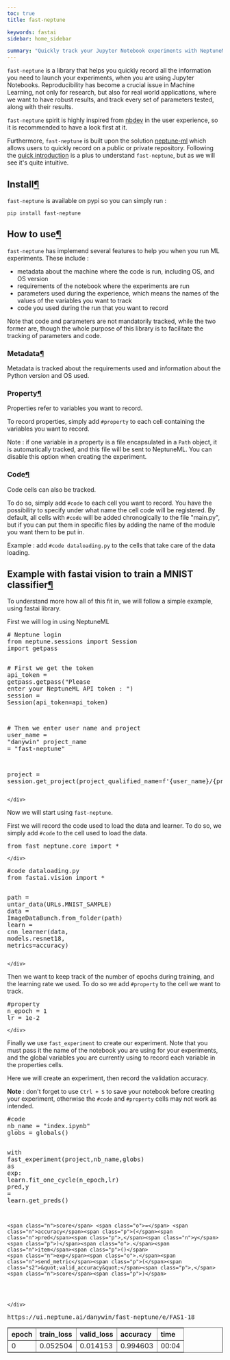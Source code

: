 ```yaml
---
toc: true
title: fast-neptune

keywords: fastai
sidebar: home_sidebar

summary: "Quickly track your Jupyter Notebook experiments with NeptuneML"
---
```

<!--

#################################################
### THIS FILE WAS AUTOGENERATED! DO NOT EDIT! ###
#################################################
# file to edit: _notebooks/2020-01-28-fast-neptune.ipynb
# command to build the docs after a change: nbdev_build_docs

-->

<div class="container" id="notebook-container">
    
<div class="cell border-box-sizing code_cell rendered">

</div>
<div class="cell border-box-sizing text_cell rendered"><div class="inner_cell">
<div class="text_cell_render border-box-sizing rendered_html">
<p><code>fast-neptune</code> is a library that helps you quickly record all the information you need to launch your experiments, when you are using Jupyter Notebooks. Reproducibility has become a crucial issue in Machine Learning, not only for research, but also for real world applications, where we want to have robust results, and track every set of parameters tested, along with their results.</p>
<p><code>fast-neptune</code> spirit is highly inspired from <a href="http://nbdev.fast.ai/">nbdev</a> in the user experience, so it is recommended to have a look first at it.</p>
<p>Furthermore, <code>fast-neptune</code> is built upon the solution <a href="https://neptune.ai/">neptune-ml</a> which allows users to quickly record on a public or private repository. Following the <a href="https://docs.neptune.ai/python-api/introduction.html">quick introduction</a> is a plus to understand <code>fast-neptune</code>, but as we will see it's quite intuitive.</p>

</div>
</div>
</div>
<div class="cell border-box-sizing text_cell rendered"><div class="inner_cell">
<div class="text_cell_render border-box-sizing rendered_html">
<h2 id="Install">Install<a class="anchor-link" href="#Install">&#182;</a></h2>
</div>
</div>
</div>
<div class="cell border-box-sizing text_cell rendered"><div class="inner_cell">
<div class="text_cell_render border-box-sizing rendered_html">
<p><code>fast-neptune</code> is available on pypi so you can simply run :</p>

</div>
</div>
</div>
<div class="cell border-box-sizing text_cell rendered"><div class="inner_cell">
<div class="text_cell_render border-box-sizing rendered_html">
<p><code>pip install fast-neptune</code></p>

</div>
</div>
</div>
<div class="cell border-box-sizing text_cell rendered"><div class="inner_cell">
<div class="text_cell_render border-box-sizing rendered_html">
<h2 id="How-to-use">How to use<a class="anchor-link" href="#How-to-use">&#182;</a></h2>
</div>
</div>
</div>
<div class="cell border-box-sizing text_cell rendered"><div class="inner_cell">
<div class="text_cell_render border-box-sizing rendered_html">
<p><code>fast-neptune</code> has implemend several features to help you when you run ML experiments.
These include :</p>
<ul>
    <li>metadata about the machine where the code is run, including OS, and OS version</li>
    <li>requirements of the notebook where the experiments are run</li>
    <li>parameters used during the experience, which means the names of the values of the variables you want to track</li>
    <li>code you used during the run that you want to record</li>
</ul><p>Note that code and parameters are not mandatorily tracked, while the two former are, though the whole purpose of this library is to facilitate the tracking of parameters and code.</p>

</div>
</div>
</div>
<div class="cell border-box-sizing text_cell rendered"><div class="inner_cell">
<div class="text_cell_render border-box-sizing rendered_html">
<h3 id="Metadata">Metadata<a class="anchor-link" href="#Metadata">&#182;</a></h3>
</div>
</div>
</div>
<div class="cell border-box-sizing text_cell rendered"><div class="inner_cell">
<div class="text_cell_render border-box-sizing rendered_html">
<p>Metadata is tracked about the requirements used and information about the Python version and OS used.</p>

</div>
</div>
</div>
<div class="cell border-box-sizing text_cell rendered"><div class="inner_cell">
<div class="text_cell_render border-box-sizing rendered_html">
<h3 id="Property">Property<a class="anchor-link" href="#Property">&#182;</a></h3>
</div>
</div>
</div>
<div class="cell border-box-sizing text_cell rendered"><div class="inner_cell">
<div class="text_cell_render border-box-sizing rendered_html">
<p>Properties refer to variables you want to record.</p>
<p>To record properties, simply add <code>#property</code> to each cell containing the variables you want to record.</p>
<p>Note : if one variable in a property is a file encapsulated in a <code>Path</code> object, it is automatically tracked, and this file will be sent to NeptuneML. You can disable this option when creating the experiment.</p>

</div>
</div>
</div>
<div class="cell border-box-sizing text_cell rendered"><div class="inner_cell">
<div class="text_cell_render border-box-sizing rendered_html">
<h3 id="Code">Code<a class="anchor-link" href="#Code">&#182;</a></h3><p>Code cells can also be tracked.</p>
<p>To do so, simply add <code>#code</code> to each cell you want to record. You have the possibility to specify under what name the cell code will be registered. By default, all cells with <code>#code</code> will be added chronogically to the file "main.py", but if you can put them in specific files by adding the name of the module you want them to be put in.</p>
<p>Example : add <code>#code dataloading.py</code> to the cells that take care of the data loading.</p>

</div>
</div>
</div>
<div class="cell border-box-sizing text_cell rendered"><div class="inner_cell">
<div class="text_cell_render border-box-sizing rendered_html">
<h2 id="Example-with-fastai-vision-to-train-a-MNIST-classifier">Example with fastai vision to train a MNIST classifier<a class="anchor-link" href="#Example-with-fastai-vision-to-train-a-MNIST-classifier">&#182;</a></h2>
</div>
</div>
</div>
<div class="cell border-box-sizing text_cell rendered"><div class="inner_cell">
<div class="text_cell_render border-box-sizing rendered_html">
<p>To understand more how all of this fit in, we will follow a simple example, using fastai library.</p>

</div>
</div>
</div>
<div class="cell border-box-sizing text_cell rendered"><div class="inner_cell">
<div class="text_cell_render border-box-sizing rendered_html">
<p>First we will log in using NeptuneML</p>

</div>
</div>
</div>
<div class="cell border-box-sizing code_cell rendered">
<div class="input">

<div class="inner_cell">
    <div class="input_area">
<div class=" highlight hl-ipython3"><pre><span></span><span class="c1"># Neptune login</span>
<span class="kn">from</span> <span class="nn">neptune.sessions</span> <span class="kn">import</span> <span class="n">Session</span>
<span class="kn">import</span> <span class="nn">getpass</span>

<span class="c1"># First we get the token</span>
<span class="n">api_token</span> <span class="o">=</span> <span class="n">getpass</span><span class="o">.</span><span class="n">getpass</span><span class="p">(</span><span class="s2">&quot;Please enter your NeptuneML API token : &quot;</span><span class="p">)</span>
<span class="n">session</span> <span class="o">=</span> <span class="n">Session</span><span class="p">(</span><span class="n">api_token</span><span class="o">=</span><span class="n">api_token</span><span class="p">)</span>

<span class="c1"># Then we enter user name and project</span>
<span class="n">user_name</span> <span class="o">=</span> <span class="s2">&quot;danywin&quot;</span>
<span class="n">project_name</span> <span class="o">=</span> <span class="s2">&quot;fast-neptune&quot;</span>

<span class="n">project</span> <span class="o">=</span> <span class="n">session</span><span class="o">.</span><span class="n">get_project</span><span class="p">(</span><span class="n">project_qualified_name</span><span class="o">=</span><span class="sa">f</span><span class="s1">&#39;</span><span class="si">{user_name}</span><span class="s1">/</span><span class="si">{project_name}</span><span class="s1">&#39;</span><span class="p">)</span>
</pre></div>

    </div>
</div>
</div>

</div>
<div class="cell border-box-sizing text_cell rendered"><div class="inner_cell">
<div class="text_cell_render border-box-sizing rendered_html">
<p>Now we will start using <code>fast-neptune</code>.</p>
<p>First we will record the code used to load the data and learner. To do so, we simply add <code>#code</code> to the cell used to load the data.</p>

</div>
</div>
</div>
<div class="cell border-box-sizing code_cell rendered">
<div class="input">

<div class="inner_cell">
    <div class="input_area">
<div class=" highlight hl-ipython3"><pre><span></span><span class="kn">from</span> <span class="nn">fast_neptune.core</span> <span class="kn">import</span> <span class="o">*</span>
</pre></div>

    </div>
</div>
</div>

</div>
<div class="cell border-box-sizing code_cell rendered">
<div class="input">

<div class="inner_cell">
    <div class="input_area">
<div class=" highlight hl-ipython3"><pre><span></span><span class="c1">#code dataloading.py</span>
<span class="kn">from</span> <span class="nn">fastai.vision</span> <span class="kn">import</span> <span class="o">*</span>

<span class="n">path</span> <span class="o">=</span> <span class="n">untar_data</span><span class="p">(</span><span class="n">URLs</span><span class="o">.</span><span class="n">MNIST_SAMPLE</span><span class="p">)</span>
<span class="n">data</span> <span class="o">=</span> <span class="n">ImageDataBunch</span><span class="o">.</span><span class="n">from_folder</span><span class="p">(</span><span class="n">path</span><span class="p">)</span>
<span class="n">learn</span> <span class="o">=</span> <span class="n">cnn_learner</span><span class="p">(</span><span class="n">data</span><span class="p">,</span> <span class="n">models</span><span class="o">.</span><span class="n">resnet18</span><span class="p">,</span> <span class="n">metrics</span><span class="o">=</span><span class="n">accuracy</span><span class="p">)</span>
</pre></div>

    </div>
</div>
</div>

</div>
<div class="cell border-box-sizing text_cell rendered"><div class="inner_cell">
<div class="text_cell_render border-box-sizing rendered_html">
<p>Then we want to keep track of the number of epochs during training, and the learning rate we used. To do so we add <code>#property</code> to the cell we want to track.</p>

</div>
</div>
</div>
<div class="cell border-box-sizing code_cell rendered">
<div class="input">

<div class="inner_cell">
    <div class="input_area">
<div class=" highlight hl-ipython3"><pre><span></span><span class="c1">#property</span>
<span class="n">n_epoch</span> <span class="o">=</span> <span class="mi">1</span>
<span class="n">lr</span> <span class="o">=</span> <span class="mf">1e-2</span>
</pre></div>

    </div>
</div>
</div>

</div>
<div class="cell border-box-sizing text_cell rendered"><div class="inner_cell">
<div class="text_cell_render border-box-sizing rendered_html">
<p>Finally we use <code>fast_experiment</code> to create our experiment. Note that you must pass it the name of the notebook you are using for your experiments, and the global variables you are currently using to record each variable in the properties cells.</p>
<p>Here we will create an experiment, then record the validation accuracy.</p>

</div>
</div>
</div>
<div class="cell border-box-sizing text_cell rendered"><div class="inner_cell">
<div class="text_cell_render border-box-sizing rendered_html">
<p><strong>Note</strong> : don't forget to use <code>Ctrl + S</code> to save your notebook before creating your experiment, otherwise the <code>#code</code> and <code>#property</code> cells may not work as intended.</p>

</div>
</div>
</div>
<div class="cell border-box-sizing code_cell rendered">
<div class="input">

<div class="inner_cell">
    <div class="input_area">
<div class=" highlight hl-ipython3"><pre><span></span><span class="c1">#code</span>
<span class="n">nb_name</span> <span class="o">=</span> <span class="s2">&quot;index.ipynb&quot;</span>
<span class="n">globs</span> <span class="o">=</span> <span class="nb">globals</span><span class="p">()</span>

<span class="k">with</span> <span class="n">fast_experiment</span><span class="p">(</span><span class="n">project</span><span class="p">,</span><span class="n">nb_name</span><span class="p">,</span><span class="n">globs</span><span class="p">)</span> <span class="k">as</span> <span class="n">exp</span><span class="p">:</span>
    <span class="n">learn</span><span class="o">.</span><span class="n">fit_one_cycle</span><span class="p">(</span><span class="n">n_epoch</span><span class="p">,</span><span class="n">lr</span><span class="p">)</span>
    <span class="n">pred</span><span class="p">,</span><span class="n">y</span> <span class="o">=</span> <span class="n">learn</span><span class="o">.</span><span class="n">get_preds</span><span class="p">()</span>
    
    <span class="n">score</span> <span class="o">=</span> <span class="n">accuracy</span><span class="p">(</span><span class="n">pred</span><span class="p">,</span><span class="n">y</span><span class="p">)</span><span class="o">.</span><span class="n">item</span><span class="p">()</span>
    <span class="n">exp</span><span class="o">.</span><span class="n">send_metric</span><span class="p">(</span><span class="s2">&quot;valid_accuracy&quot;</span><span class="p">,</span><span class="n">score</span><span class="p">)</span>
</pre></div>

    </div>
</div>
</div>

<div class="output_wrapper">
<div class="output">

<div class="output_area">

<div class="output_subarea output_stream output_stdout output_text">
<pre>https://ui.neptune.ai/danywin/fast-neptune/e/FAS1-18
</pre>
</div>
</div>

<div class="output_area">


<div class="output_html rendered_html output_subarea ">
<table border="1" class="dataframe">
  <thead>
    <tr style="text-align: left;">
      <th>epoch</th>
      <th>train_loss</th>
      <th>valid_loss</th>
      <th>accuracy</th>
      <th>time</th>
    </tr>
  </thead>
  <tbody>
    <tr>
      <td>0</td>
      <td>0.052504</td>
      <td>0.014153</td>
      <td>0.994603</td>
      <td>00:04</td>
    </tr>
  </tbody>
</table>
</div>

</div>

<div class="output_area">


<div class="output_html rendered_html output_subarea ">

</div>

</div>

</div>
</div>

</div>
</div>
 

